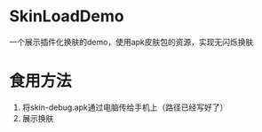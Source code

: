 # SkinLoadDemo
一个展示插件化换肤的demo，使用apk皮肤包的资源，实现无闪烁换肤
# 食用方法
1. 将skin-debug.apk通过电脑传给手机上（路径已经写好了）
2. 展示换肤

